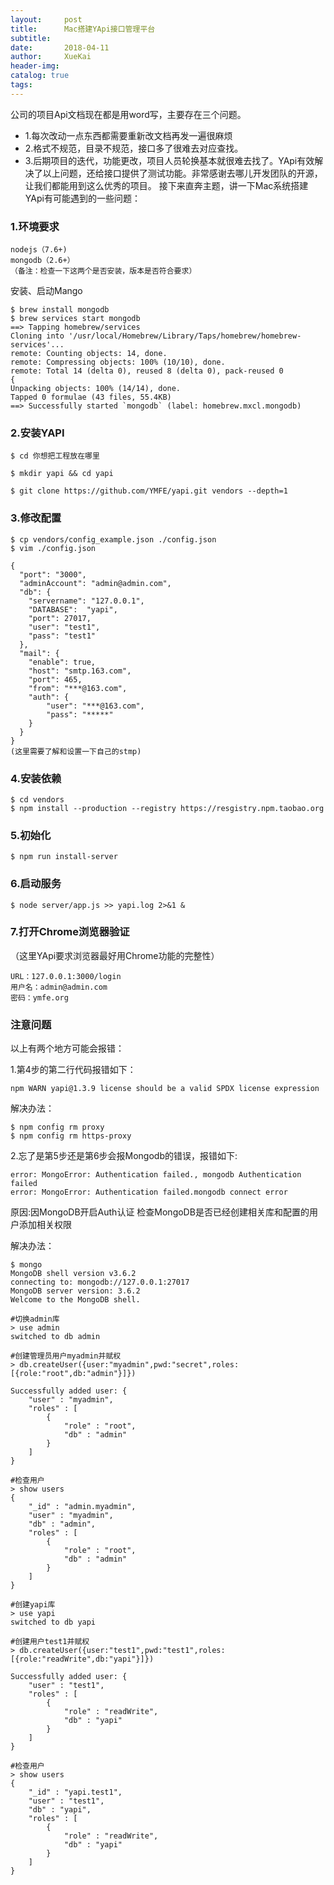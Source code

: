 ```yaml
---
layout:     post
title:      Mac搭建YApi接口管理平台
subtitle:
date:       2018-04-11
author:     XueKai
header-img:
catalog: true
tags:
---
```

公司的项目Api文档现在都是用word写，主要存在三个问题。
- 1.每次改动一点东西都需要重新改文档再发一遍很麻烦
- 2.格式不规范，目录不规范，接口多了很难去对应查找。
- 3.后期项目的迭代，功能更改，项目人员轮换基本就很难去找了。YApi有效解决了以上问题，还给接口提供了测试功能。非常感谢去哪儿开发团队的开源，让我们都能用到这么优秀的项目。
接下来直奔主题，讲一下Mac系统搭建YApi有可能遇到的一些问题：


### 1.环境要求
```
nodejs（7.6+)
mongodb（2.6+）
（备注：检查一下这两个是否安装，版本是否符合要求）
```

安装、启动Mango
```
$ brew install mongodb
$ brew services start mongodb
==> Tapping homebrew/services
Cloning into '/usr/local/Homebrew/Library/Taps/homebrew/homebrew-services'...
remote: Counting objects: 14, done.
remote: Compressing objects: 100% (10/10), done.
remote: Total 14 (delta 0), reused 8 (delta 0), pack-reused 0
{
Unpacking objects: 100% (14/14), done.
Tapped 0 formulae (43 files, 55.4KB)
==> Successfully started `mongodb` (label: homebrew.mxcl.mongodb)
```


### 2.安装YAPI
```
$ cd 你想把工程放在哪里

$ mkdir yapi && cd yapi

$ git clone https://github.com/YMFE/yapi.git vendors --depth=1
```


### 3.修改配置
```
$ cp vendors/config_example.json ./config.json
$ vim ./config.json

{
  "port": "3000",
  "adminAccount": "admin@admin.com",
  "db": {
    "servername": "127.0.0.1",
    "DATABASE":  "yapi",
    "port": 27017,
    "user": "test1",
    "pass": "test1"
  },
  "mail": {
    "enable": true,
    "host": "smtp.163.com",
    "port": 465,
    "from": "***@163.com",
    "auth": {
        "user": "***@163.com",
        "pass": "*****"
    }
  }
}
(这里需要了解和设置一下自己的stmp)
```


### 4.安装依赖
```
$ cd vendors
$ npm install --production --registry https://resgistry.npm.taobao.org
```


### 5.初始化
```
$ npm run install-server
```


### 6.启动服务
```
$ node server/app.js >> yapi.log 2>&1 &
```


### 7.打开Chrome浏览器验证
（这里YApi要求浏览器最好用Chrome功能的完整性）
```
URL：127.0.0.1:3000/login
用户名：admin@admin.com
密码：ymfe.org
```




### 注意问题
以上有两个地方可能会报错：<br>

1.第4步的第二行代码报错如下：

```
npm WARN yapi@1.3.9 license should be a valid SPDX license expression
```

解决办法：
```
$ npm config rm proxy
$ npm config rm https-proxy
```


2.忘了是第5步还是第6步会报Mongodb的错误，报错如下:

```
error: MongoError: Authentication failed., mongodb Authentication failed
error: MongoError: Authentication failed.mongodb connect error
```

原因:因MongoDB开启Auth认证 检查MongoDB是否已经创建相关库和配置的用户添加相关权限

解决办法：

```
$ mongo
MongoDB shell version v3.6.2
connecting to: mongodb://127.0.0.1:27017
MongoDB server version: 3.6.2
Welcome to the MongoDB shell.

#切换admin库
> use admin
switched to db admin

#创建管理员用户myadmin并赋权
> db.createUser({user:"myadmin",pwd:"secret",roles:[{role:"root",db:"admin"}]})

Successfully added user: {
	"user" : "myadmin",
	"roles" : [
		{
			"role" : "root",
			"db" : "admin"
		}
	]
}

#检查用户
> show users
{
	"_id" : "admin.myadmin",
	"user" : "myadmin",
	"db" : "admin",
	"roles" : [
		{
			"role" : "root",
			"db" : "admin"
		}
	]
}

#创建yapi库
> use yapi
switched to db yapi

#创建用户test1并赋权
> db.createUser({user:"test1",pwd:"test1",roles:[{role:"readWrite",db:"yapi"}]})

Successfully added user: {
	"user" : "test1",
	"roles" : [
		{
			"role" : "readWrite",
			"db" : "yapi"
		}
	]
}

#检查用户
> show users
{
	"_id" : "yapi.test1",
	"user" : "test1",
	"db" : "yapi",
	"roles" : [
		{
			"role" : "readWrite",
			"db" : "yapi"
		}
	]
}
```

